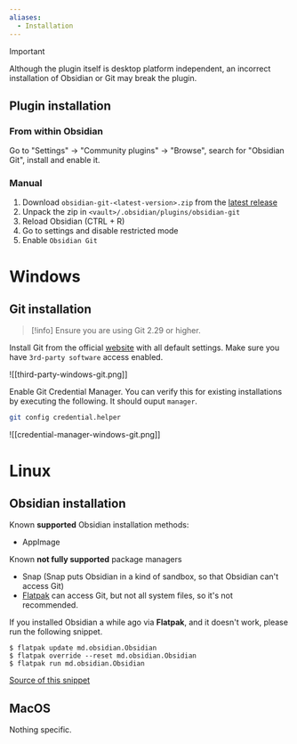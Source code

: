 ```yaml
---
aliases:
  - Installation
---
```


> [!important]
> Although the plugin itself is desktop platform independent, an incorrect installation of Obsidian or Git may break the plugin.

## Plugin installation

### From within Obsidian
Go to "Settings" -> "Community plugins" -> "Browse", search for "Obsidian Git", install and enable it.

### Manual
1. Download `obsidian-git-<latest-version>.zip` from the [latest release](https://github.com/denolehov/obsidian-git/releases/latest)
2. Unpack the zip in `<vault>/.obsidian/plugins/obsidian-git`
3. Reload Obsidian (CTRL + R)
4. Go to settings and disable restricted mode
5. Enable `Obsidian Git`

# Windows

## Git installation

> [!info] 
> Ensure you are using Git 2.29 or higher. 

Install Git from the official [website](https://git-scm.com/download/win) with all default settings.
Make sure you have `3rd-party software` access enabled.

![[third-party-windows-git.png]]

Enable Git Credential Manager. You can verify this for existing installations by executing the following. It should ouput `manager`.

```bash
git config credential.helper
```

![[credential-manager-windows-git.png]]


# Linux

## Obsidian installation

Known **supported** Obsidian installation methods:
- AppImage

Known **not fully supported** package managers
- Snap (Snap puts Obsidian in a kind of sandbox, so that Obsidian can't access Git)
- [Flatpak](https://flathub.org/apps/details/md.obsidian.Obsidian) can access Git, but not all system files, so it's not recommended.

If you installed Obsidian a while ago via **Flatpak**, and it doesn't work, please run the following snippet.

```
$ flatpak update md.obsidian.Obsidian
$ flatpak override --reset md.obsidian.Obsidian
$ flatpak run md.obsidian.Obsidian
```
[Source of this snippet](https://github.com/flathub/md.obsidian.Obsidian/issues/5#issuecomment-736974662)

## MacOS

Nothing specific.